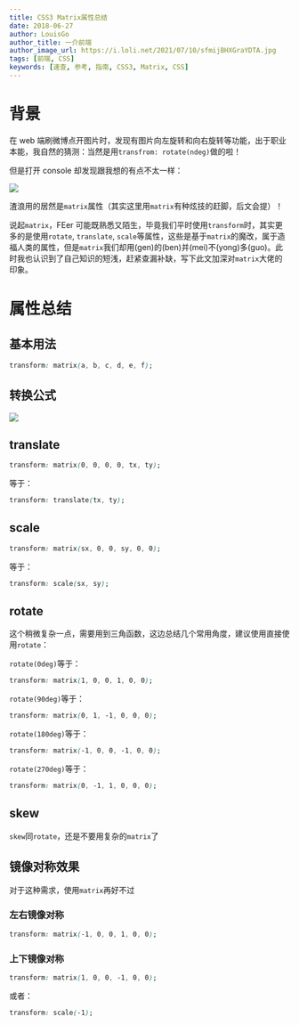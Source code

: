 ```yaml
---
title: CSS3 Matrix属性总结
date: 2018-06-27
author: LouisGo
author_title: 一介前端
author_image_url: https://i.loli.net/2021/07/10/sfmijBHXGraYDTA.jpg
tags: [前端, CSS]
keywords: [速查, 参考, 指南, CSS3, Matrix, CSS]
---
```


# 背景

在 web 端刷微博点开图片时，发现有图片向左旋转和向右旋转等功能，出于职业本能，我自然的猜测：当然是用`transfrom: rotate(ndeg)`做的啦！

但是打开 console 却发现跟我想的有点不太一样：

<!--truncate-->

![](http://ww1.sinaimg.cn/large/be7ff520gy1fspi8g5dvbj208p04xwec.jpg)

渣浪用的居然是`matrix`属性（其实这里用`matrix`有种炫技的赶脚，后文会提）！

说起`matrix`，FEer 可能既熟悉又陌生，毕竟我们平时使用`transform`时，其实更多的是使用`rotate`, `translate`, `scale`等属性，这些是基于`matrix`的魔改，属于造福人类的属性，但是`matrix`我们却用(gen)的(ben)并(mei)不(yong)多(guo)。此时我也认识到了自己知识的短浅，赶紧查漏补缺，写下此文加深对`matrix`大佬的印象。

# 属性总结

## 基本用法

```css
transform: matrix(a, b, c, d, e, f);
```

## 转换公式

![](http://ww1.sinaimg.cn/large/be7ff520gy1fspj00eg7nj207t02s0td.jpg)

## translate

```css
transform: matrix(0, 0, 0, 0, tx, ty);
```

等于：

```css
transform: translate(tx, ty);
```

## scale

```css
transform: matrix(sx, 0, 0, sy, 0, 0);
```

等于：

```css
transform: scale(sx, sy);
```

## rotate

这个稍微复杂一点，需要用到三角函数，这边总结几个常用角度，建议使用直接使用`rotate`：

`rotate(0deg)`等于：

```css
transform: matrix(1, 0, 0, 1, 0, 0);
```

`rotate(90deg)`等于：

```css
transform: matrix(0, 1, -1, 0, 0, 0);
```

`rotate(180deg)`等于：

```css
transform: matrix(-1, 0, 0, -1, 0, 0);
```

`rotate(270deg)`等于：

```css
transform: matrix(0, -1, 1, 0, 0, 0);
```

## skew

`skew`同`rotate`，还是不要用复杂的`matrix`了

## 镜像对称效果

对于这种需求，使用`matrix`再好不过

### 左右镜像对称

```css
transform: matrix(-1, 0, 0, 1, 0, 0);
```

### 上下镜像对称

```css
transform: matrix(1, 0, 0, -1, 0, 0);
```

或者：

```css
transform: scale(-1);
```

